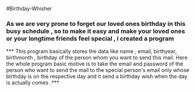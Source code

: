 #Birthday-Whisher
### As we are very prone to forget our loved ones birthday in this busy schedule , so to make it easy and make your loved ones or your longtime friends feel special , i created a program
*** This program basically stores the data like name , email, birthyear, birthmonth , birthday of the person whom you want to send this mail. 
 Here the whole program basic motive is to take the email and password of the person who want to send the mail to the special person's email only whose birthday is on the respective day and it send a birthday wish when the day is actually comes .***

